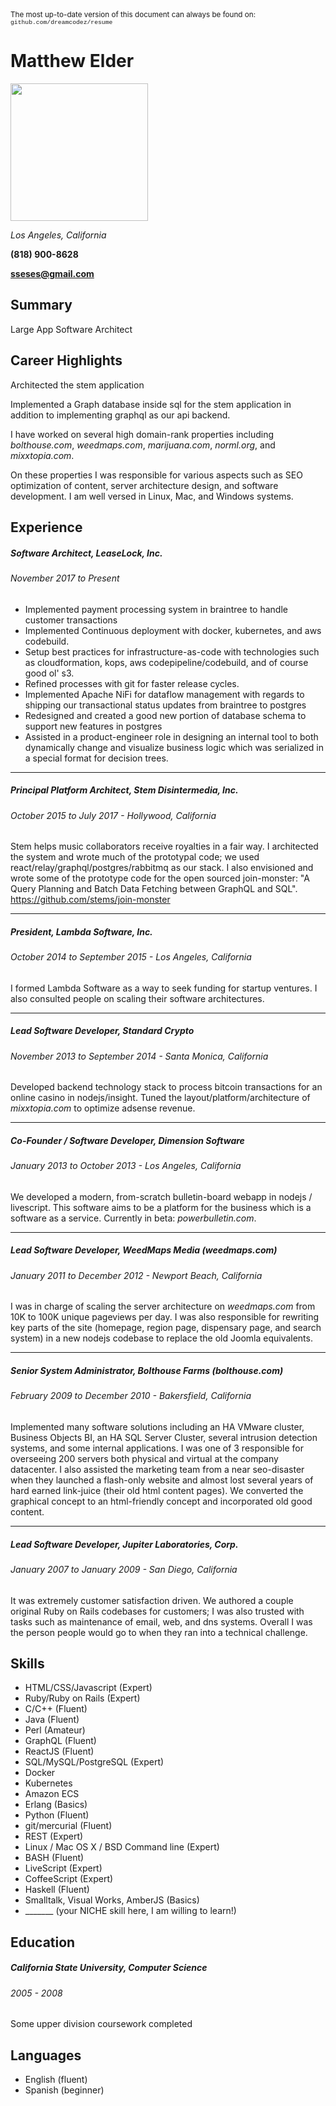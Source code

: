 <div class="print-only" style="font-size:smaller">The most up-to-date version of this document can always be found on: <span style="font-family:courier;font-size:smaller">github.com/dreamcodez/resume</span></div>

# Matthew Elder

<img width="220" src="https://i.imgur.com/Op5uEKS.jpg">

*Los Angeles, California*

**(818) 900-8628**

**sseses@gmail.com**

## Summary
Large App Software Architect

## Career Highlights
Architected the stem application

Implemented a Graph database inside sql for the stem application in addition to implementing graphql as our api backend.

I have worked on several high domain-rank properties including _bolthouse.com_, _weedmaps.com_, _marijuana.com_, _norml.org_, and _mixxtopia.com_.

On these properties I was responsible for various aspects such as SEO optimization of content, server architecture design, and software development. I am well versed in Linux, Mac, and Windows systems.

## Experience
##### Software Architect, LeaseLock, Inc.
###### November 2017 to Present
 * Implemented payment processing system in braintree to handle customer transactions
 * Implemented Continuous deployment with docker, kubernetes, and aws codebuild.
 * Setup best practices for infrastructure-as-code with technologies such as cloudformation, kops, aws codepipeline/codebuild, and of course good ol' s3.
 * Refined processes with git for faster release cycles.
 * Implemented Apache NiFi for dataflow management with regards to shipping our transactional status updates from braintree to postgres
 * Redesigned and created a good new portion of database schema to support new features in postgres
 * Assisted in a product-engineer role in designing an internal tool to both dynamically change and visualize business logic which was serialized in a special format for decision trees.
***
##### Principal Platform Architect, Stem Disintermedia, Inc.
###### October 2015 to July 2017 - Hollywood, California
Stem helps music collaborators receive royalties in a fair way. I architected the system and wrote much of the prototypal code; we used react/relay/graphql/postgres/rabbitmq as our stack. I also envisioned and wrote some of the prototype code for the open sourced join-monster: "A Query Planning and Batch Data Fetching between GraphQL and SQL".
https://github.com/stems/join-monster
***
##### President, Lambda Software, Inc.
###### October 2014 to September 2015 - Los Angeles, California
I formed Lambda Software as a way to seek funding for startup ventures. I also consulted people on scaling their software architectures.
***
##### Lead Software Developer, Standard Crypto
###### November 2013 to September 2014 - Santa Monica, California
Developed backend technology stack to process bitcoin transactions for an online casino in nodejs/insight. Tuned the layout/platform/architecture of *mixxtopia.com* to optimize adsense revenue.
***
##### Co-Founder / Software Developer, Dimension Software
###### January 2013 to October 2013 - Los Angeles, California
We developed a modern, from-scratch bulletin-board webapp in nodejs / livescript. This software aims to be a platform for the business which is a software as a service. Currently in beta: _powerbulletin.com_.
***
##### Lead Software Developer, WeedMaps Media (_weedmaps.com_)
###### January 2011 to December 2012 - Newport Beach, California
I was in charge of scaling the server architecture on _weedmaps.com_ from 10K to 100K unique pageviews per day. I was also responsible for rewriting key parts of the site (homepage, region page, dispensary page, and search system) in a new nodejs codebase to replace the old Joomla equivalents.
***
##### Senior System Administrator, Bolthouse Farms (_bolthouse.com_)
###### February 2009 to December 2010 - Bakersfield, California
Implemented many software solutions including an HA VMware cluster, Business Objects BI, an HA SQL Server Cluster, several intrusion detection systems, and some internal applications. I was one of 3 responsible for overseeing 200 servers both physical and virtual at the company datacenter. I also assisted the marketing team from a near seo-disaster when they launched a flash-only website and almost lost several years of hard earned link-juice (their old html content pages). We converted the graphical concept to an html-friendly concept and incorporated old good content.
***
##### Lead Software Developer, Jupiter Laboratories, Corp.
###### January 2007 to January 2009 - San Diego, California
It was extremely customer satisfaction driven. We authored a couple original Ruby on Rails codebases for customers; I was also trusted with tasks such as maintenance of email, web, and dns systems. Overall I was the person people would go to when they ran into a technical challenge.



## Skills
* HTML/CSS/Javascript (Expert)
* Ruby/Ruby on Rails (Expert)
* C/C++ (Fluent)
* Java (Fluent)
* Perl (Amateur)
* GraphQL (Fluent)
* ReactJS (Fluent)
* SQL/MySQL/PostgreSQL (Expert)
* Docker
* Kubernetes
* Amazon ECS
* Erlang (Basics)
* Python (Fluent)
* git/mercurial (Fluent)
* REST (Expert)
* Linux / Mac OS X / BSD Command line  (Expert)
* BASH (Fluent)
* LiveScript (Expert)
* CoffeeScript (Expert)
* Haskell (Fluent)
* Smalltalk, Visual Works, AmberJS (Basics)
* _______ (your NICHE skill here, I am willing to learn!)

## Education
##### California State University, Computer Science
###### 2005 - 2008
Some upper division coursework completed


## Languages

* English (fluent)
* Spanish (beginner)
